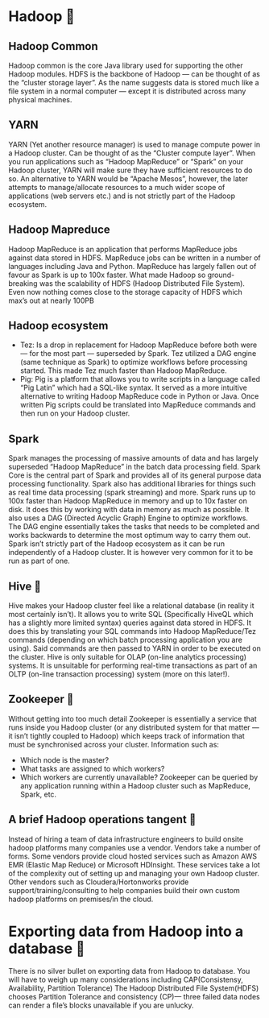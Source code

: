# Hadoop 🐘


## Hadoop Common
Hadoop common is the core Java library used for supporting the other Hadoop modules.
HDFS is the backbone of Hadoop — can be thought of as the “cluster storage layer”. As the name suggests data is stored much like a file system in a normal computer — except it is distributed across many physical machines.

## YARN
YARN (Yet another resource manager) is used to manage compute power in a Hadoop cluster. Can be thought of as the “Cluster compute layer”. When you run applications such as “Hadoop MapReduce” or “Spark” on your Hadoop cluster, YARN will make sure they have sufficient resources to do so. An alternative to YARN would be “Apache Mesos”, however, the later attempts to manage/allocate resources to a much wider scope of applications (web servers etc.) and is not strictly part of the Hadoop ecosystem.

## Hadoop Mapreduce
Hadoop MapReduce is an application that performs MapReduce jobs against data stored in HDFS. MapReduce jobs can be written in a number of languages including Java and Python. MapReduce has largely fallen out of favour as Spark is up to 100x faster.
What made Hadoop so ground-breaking was the scalability of HDFS (Hadoop Distributed File System). Even now nothing comes close to the storage capacity of HDFS which max’s out at nearly 100PB

## Hadoop ecosystem

* Tez: Is a drop in replacement for Hadoop MapReduce before both were — for the most part — superseded by Spark. Tez utilized a DAG engine (same technique as Spark) to optimize workflows before processing started. This made Tez much faster than Hadoop MapReduce.
* Pig: Pig is a platform that allows you to write scripts in a language called “Pig Latin” which had a SQL-like syntax. It served as a more intuitive alternative to writing Hadoop MapReduce code in Python or Java. Once written Pig scripts could be translated into MapReduce commands and then run on your Hadoop cluster.


## Spark

Spark manages the processing of massive amounts of data and has largely superseded “Hadoop MapReduce” in the batch data processing field. Spark Core is the central part of Spark and provides all of its general purpose data processing functionality. Spark also has additional libraries for things such as real time data processing (spark streaming) and more.
Spark runs up to 100x faster than Hadoop MapReduce in memory and up to 10x faster on disk. It does this by working with data in memory as much as possible. It also uses a DAG (Directed Acyclic Graph) Engine to optimize workflows. The DAG engine essentially takes the tasks that needs to be completed and works backwards to determine the most optimum way to carry them out.
Spark isn’t strictly part of the Hadoop ecosystem as it can be run independently of a Hadoop cluster. It is however very common for it to be run as part of one.


## Hive 🐝
Hive makes your Hadoop cluster feel like a relational database (in reality it most certainly isn’t). It allows you to write SQL (Specifically HiveQL which has a slightly more limited syntax) queries against data stored in HDFS.
It does this by translating your SQL commands into Hadoop MapReduce/Tez commands (depending on which batch processing application you are using). Said commands are then passed to YARN in order to be executed on the cluster.
Hive is only suitable for OLAP (on-line analytics processing) systems. It is unsuitable for performing real-time transactions as part of an OLTP (on-line transaction processing) system (more on this later!).


## Zookeeper 👀
Without getting into too much detail Zookeeper is essentially a service that runs inside you Hadoop cluster (or any distributed system for that matter — it isn’t tightly coupled to Hadoop) which keeps track of information that must be synchronised across your cluster. Information such as:
* Which node is the master?
* What tasks are assigned to which workers?
* Which workers are currently unavailable?
Zookeeper can be queried by any application running within a Hadoop cluster such as MapReduce, Spark, etc.

## A brief Hadoop operations tangent 🔧
Instead of hiring a team of data infrastructure engineers to build onsite hadoop platforms many companies use a vendor.
Vendors take a number of forms. Some vendors provide cloud hosted services such as Amazon AWS EMR (Elastic Map Reduce) or Microsoft HDInsight. These services take a lot of the complexity out of setting up and managing your own Hadoop cluster.
Other vendors such as Cloudera/Hortonworks provide support/training/consulting to help companies build their own custom hadoop platforms on premises/in the cloud.


# Exporting data from Hadoop into a database 🚛
There is no silver bullet on exporting data from Hadoop to database. You will have to weigh up many considerations including CAP(Consistensy, Availability, Partition Tolerance)
The Hadoop Distributed File System(HDFS) chooses Partition Tolerance and consistency (CP)— three failed data nodes can render a file’s blocks unavailable if you are unlucky.



